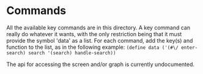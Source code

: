 Commands
========

All the available key commands are in this directory.  A key command can really do whatever it wants, with the only restriction being that it must provide the symbol 'data' as a list.  For each command, add the key(s) and function to the list, as in the following example: `(define data ('(#\/ enter-search) search '(search) handle-search))`

The api for accessing the screen and/or graph is currently undocumented.

